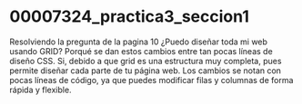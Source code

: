 # 00007324_practica3_seccion1
Resolviendo la pregunta de la pagina 10
 ¿Puedo diseñar toda mi web usando GRID? Porqué se dan estos cambios entre tan pocas líneas de diseño CSS.
   Si, debido a que grid es una estructura muy completa, pues permite diseñar cada parte de tu página web. 
   Los cambios se notan con pocas líneas de código, ya que puedes modificar filas y columnas de forma rápida 
   y flexible.
